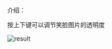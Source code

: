 介绍：

按上下键可以调节笑脸图片的透明度

![result](/Users/wangdong/github/opengl/LearnOpenGL/src/1.getting_started/0.12_textures_exercise4/result.gif)